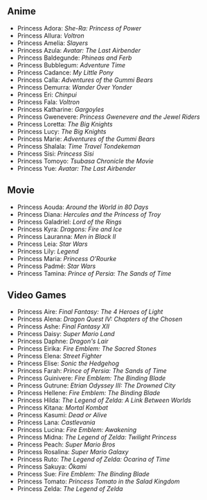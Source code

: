 Anime
-----

  - Princess Adora: *She-Ra: Princess of Power*
  - Princess Allura: *Voltron*
  - Princess Amelia: *Slayers*
  - Princess Azula: *Avatar: The Last Airbender*
  - Princess Baldegunde: *Phineas and Ferb*
  - Princess Bubblegum: *Adventure Time*
  - Princess Cadance: *My Little Pony*
  - Princess Calla: *Adventures of the Gummi Bears*
  - Princess Demurra: *Wander Over Yonder*
  - Princess Eri: *Chinpui*
  - Princess Fala: *Voltron*
  - Princess Katharine: *Gargoyles*
  - Princess Gwenevere: *Princess Gwenevere and the Jewel Riders*
  - Princess Loretta: *The Big Knights*
  - Princess Lucy: *The Big Knights*
  - Princess Marie: *Adventures of the Gummi Bears*
  - Princess Shalala: *Time Travel Tondekeman*
  - Princess Sisi: *Princess Sisi*
  - Princess Tomoyo: *Tsubasa Chronicle the Movie*
  - Princess Yue: *Avatar: The Last Airbender*

Movie
-----

  - Princess Aouda: *Around the World in 80 Days*
  - Princess Diana: *Hercules and the Princess of Troy*
  - Princess Galadriel: *Lord of the Rings*
  - Princess Kyra: *Dragons: Fire and Ice*
  - Princess Lauranna: *Men in Black II*
  - Princess Leia: *Star Wars*
  - Princess Lily: *Legend*
  - Princess Maria: *Princess O'Rourke*
  - Princess Padmé: *Star Wars*
  - Princess Tamina: *Prince of Persia: The Sands of Time*

Video Games
-----------

  - Princess Aire: *Final Fantasy: The 4 Heroes of Light*
  - Princess Alena: *Dragon Quest IV: Chapters of the Chosen*
  - Princess Ashe: *Final Fantasy XII*
  - Princess Daisy: *Super Mario Land*
  - Princess Daphne: *Dragon's Lair*
  - Princess Eirika: *Fire Emblem: The Sacred Stones*
  - Princess Elena: *Street Fighter*
  - Princess Elise: *Sonic the Hedgehog*
  - Princess Farah: *Prince of Persia: The Sands of Time*
  - Princess Guinivere: *Fire Emblem: The Binding Blade*
  - Princess Gutrune: *Etrian Odyssey III: The Drowned City*
  - Princess Hellene: *Fire Emblem: The Binding Blade*
  - Princess Hilda: *The Legend of Zelda: A Link Between Worlds*
  - Princess Kitana: *Mortal Kombat*
  - Princess Kasumi: *Dead or Alive*
  - Princess Lana: *Castlevania*
  - Princess Lucina: *Fire Emblem: Awakening*
  - Princess Midna: *The Legend of Zelda: Twilight Princess*
  - Princess Peach: *Super Mario Bros*
  - Princess Rosalina: *Super Mario Galaxy*
  - Princess Ruto: *The Legend of Zelda: Ocarina of Time*
  - Princess Sakuya: *Ōkami*
  - Princess Sue: *Fire Emblem: The Binding Blade*
  - Princess Tomato: *Princess Tomato in the Salad Kingdom*
  - Princess Zelda: *The Legend of Zelda*
